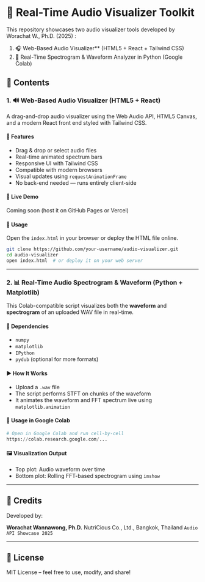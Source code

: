 # 🎵 Real-Time Audio Visualizer Toolkit

This repository showcases two audio visualizer tools developed by Worachat W., Ph.D. (2025) :

1. 🎧 Web-Based Audio Visualizer** (HTML5 + React + Tailwind CSS)
2. 🧪 Real-Time Spectrogram & Waveform Analyzer in Python (Google Colab)


## 📁 Contents

### 1. 🔊 Web-Based Audio Visualizer (HTML5 + React)

A drag-and-drop audio visualizer using the Web Audio API, HTML5 Canvas, and a modern React front end styled with Tailwind CSS.

#### 🔧 Features
- Drag & drop or select audio files
- Real-time animated spectrum bars
- Responsive UI with Tailwind CSS
- Compatible with modern browsers
- Visual updates using `requestAnimationFrame`
- No back-end needed — runs entirely client-side

#### 🔗 Live Demo
Coming soon (host it on GitHub Pages or Vercel)

#### 📄 Usage
Open the `index.html` in your browser or deploy the HTML file online.

```bash
git clone https://github.com/your-username/audio-visualizer.git
cd audio-visualizer
open index.html  # or deploy it on your web server
````

---

### 2. 📊 Real-Time Audio Spectrogram & Waveform (Python + Matplotlib)

This Colab-compatible script visualizes both the **waveform** and **spectrogram** of an uploaded WAV file in real-time.

#### 🧪 Dependencies

* `numpy`
* `matplotlib`
* `IPython`
* `pydub` (optional for more formats)

#### ▶️ How It Works

* Upload a `.wav` file
* The script performs STFT on chunks of the waveform
* It animates the waveform and FFT spectrum live using `matplotlib.animation`

#### 📄 Usage in Google Colab

```python
# Open in Google Colab and run cell-by-cell
https://colab.research.google.com/...
```

#### 🖼️ Visualization Output

* Top plot: Audio waveform over time
* Bottom plot: Rolling FFT-based spectrogram using `imshow`

---

## 📌 Credits

Developed by:

**Worachat Wannawong, Ph.D.**
NutriCious Co., Ltd., Bangkok, Thailand
`Audio API Showcase 2025`

---

## 📜 License

MIT License – feel free to use, modify, and share!

